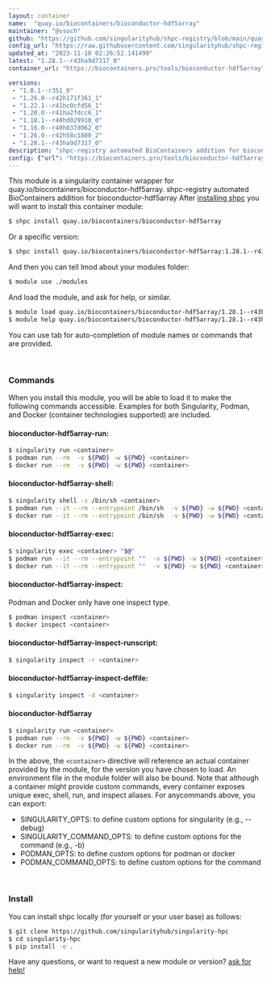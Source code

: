 ```yaml
---
layout: container
name:  "quay.io/biocontainers/bioconductor-hdf5array"
maintainer: "@vsoch"
github: "https://github.com/singularityhub/shpc-registry/blob/main/quay.io/biocontainers/bioconductor-hdf5array/container.yaml"
config_url: "https://raw.githubusercontent.com/singularityhub/shpc-registry/main/quay.io/biocontainers/bioconductor-hdf5array/container.yaml"
updated_at: "2023-11-10 02:26:52.141499"
latest: "1.28.1--r43ha9d7317_0"
container_url: "https://biocontainers.pro/tools/bioconductor-hdf5array"

versions:
 - "1.8.1--r351_0"
 - "1.26.0--r42h171f361_1"
 - "1.22.1--r41hc0cfd56_1"
 - "1.20.0--r41ha2fdcc6_1"
 - "1.18.1--r40hd029910_0"
 - "1.16.0--r40h037d062_0"
 - "1.26.0--r42h58c1800_2"
 - "1.28.1--r43ha9d7317_0"
description: "shpc-registry automated BioContainers addition for bioconductor-hdf5array"
config: {"url": "https://biocontainers.pro/tools/bioconductor-hdf5array", "maintainer": "@vsoch", "description": "shpc-registry automated BioContainers addition for bioconductor-hdf5array", "latest": {"1.28.1--r43ha9d7317_0": "sha256:ec6b6d755f28ddab3a818c6e5e6fd3a4b5d22b78be67319bd46a868f8046d427"}, "tags": {"1.8.1--r351_0": "sha256:4e27f447a5b20ea3799aaed016ff2733a5369820db29480abc48a3729e8382b0", "1.26.0--r42h171f361_1": "sha256:5ba35f6bbd5e85eb668105a6b83b44a4552a5918e61b8cad4f73b34b0cb440be", "1.22.1--r41hc0cfd56_1": "sha256:c742438075e837da0a76fc0a516697f4a2a7be998d58d105c541117719cb043a", "1.20.0--r41ha2fdcc6_1": "sha256:7c567bb7ad91c6b5ac19c8f90f5078831e892b31fb750b7f1d9219c4b1d797fc", "1.18.1--r40hd029910_0": "sha256:c620fb25254d5a79766eebc8454859665c5b6668fc83ecad8befb757efdfbfb2", "1.16.0--r40h037d062_0": "sha256:b2b0d190627aaf6c0df60fac5cd112249a0745c2b48f6ae66f6f177e11bdef17", "1.26.0--r42h58c1800_2": "sha256:2f3d64907bbc563659d8adc9a53f5b364b742f96c3869bce6a352f189f705434", "1.28.1--r43ha9d7317_0": "sha256:ec6b6d755f28ddab3a818c6e5e6fd3a4b5d22b78be67319bd46a868f8046d427"}, "docker": "quay.io/biocontainers/bioconductor-hdf5array"}
---
```


This module is a singularity container wrapper for quay.io/biocontainers/bioconductor-hdf5array.
shpc-registry automated BioContainers addition for bioconductor-hdf5array
After [installing shpc](#install) you will want to install this container module:


```bash
$ shpc install quay.io/biocontainers/bioconductor-hdf5array
```

Or a specific version:

```bash
$ shpc install quay.io/biocontainers/bioconductor-hdf5array:1.28.1--r43ha9d7317_0
```

And then you can tell lmod about your modules folder:

```bash
$ module use ./modules
```

And load the module, and ask for help, or similar.

```bash
$ module load quay.io/biocontainers/bioconductor-hdf5array/1.28.1--r43ha9d7317_0
$ module help quay.io/biocontainers/bioconductor-hdf5array/1.28.1--r43ha9d7317_0
```

You can use tab for auto-completion of module names or commands that are provided.

<br>

### Commands

When you install this module, you will be able to load it to make the following commands accessible.
Examples for both Singularity, Podman, and Docker (container technologies supported) are included.

#### bioconductor-hdf5array-run:

```bash
$ singularity run <container>
$ podman run --rm  -v ${PWD} -w ${PWD} <container>
$ docker run --rm  -v ${PWD} -w ${PWD} <container>
```

#### bioconductor-hdf5array-shell:

```bash
$ singularity shell -s /bin/sh <container>
$ podman run --it --rm --entrypoint /bin/sh  -v ${PWD} -w ${PWD} <container>
$ docker run --it --rm --entrypoint /bin/sh  -v ${PWD} -w ${PWD} <container>
```

#### bioconductor-hdf5array-exec:

```bash
$ singularity exec <container> "$@"
$ podman run --it --rm --entrypoint ""  -v ${PWD} -w ${PWD} <container> "$@"
$ docker run --it --rm --entrypoint ""  -v ${PWD} -w ${PWD} <container> "$@"
```

#### bioconductor-hdf5array-inspect:

Podman and Docker only have one inspect type.

```bash
$ podman inspect <container>
$ docker inspect <container>
```

#### bioconductor-hdf5array-inspect-runscript:

```bash
$ singularity inspect -r <container>
```

#### bioconductor-hdf5array-inspect-deffile:

```bash
$ singularity inspect -d <container>
```



#### bioconductor-hdf5array

```bash
$ singularity run <container>
$ podman run --rm  -v ${PWD} -w ${PWD} <container>
$ docker run --rm  -v ${PWD} -w ${PWD} <container>
```


In the above, the `<container>` directive will reference an actual container provided
by the module, for the version you have chosen to load. An environment file in the
module folder will also be bound. Note that although a container
might provide custom commands, every container exposes unique exec, shell, run, and
inspect aliases. For anycommands above, you can export:

 - SINGULARITY_OPTS: to define custom options for singularity (e.g., --debug)
 - SINGULARITY_COMMAND_OPTS: to define custom options for the command (e.g., -b)
 - PODMAN_OPTS: to define custom options for podman or docker
 - PODMAN_COMMAND_OPTS: to define custom options for the command

<br>

### Install

You can install shpc locally (for yourself or your user base) as follows:

```bash
$ git clone https://github.com/singularityhub/singularity-hpc
$ cd singularity-hpc
$ pip install -e .
```

Have any questions, or want to request a new module or version? [ask for help!](https://github.com/singularityhub/singularity-hpc/issues)